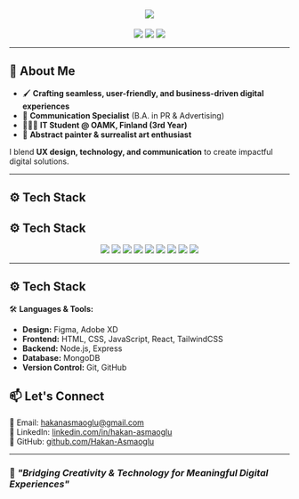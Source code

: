 <h1 align="center">
  <img src="https://readme-typing-svg.herokuapp.com?font=Fira+Code&duration=2000&color=F75C7E&center=true&vCenter=true&width=500&height=50&lines=Welcome+to+My+Profile!+👋" />
</h1>

<p align="center">
  <img src="https://img.shields.io/badge/UX%30Designer-%E2%9C%94%EF%B8%8F-black?style=flat-square" />
  <img src="https://img.shields.io/badge/IT%20Student-%E2%9C%94%EF%B8%8F-black?style=flat-square" />
  <img src="https://img.shields.io/badge/Abstract%20Painter-%E2%9C%94%EF%B8%8F-black?style=flat-square" />
</p>

---

## 🎨 **About Me**

- 🖌 **Crafting seamless, user-friendly, and business-driven digital experiences**  
- 💬 **Communication Specialist** (B.A. in PR & Advertising)  
- 👨🏻‍🎓 **IT Student @ OAMK, Finland (3rd Year)**  
- 🎨 **Abstract painter & surrealist art enthusiast**  

I blend **UX design, technology, and communication** to create impactful digital solutions.

---

## ⚙️ **Tech Stack**

## ⚙️ **Tech Stack**

<p align="center">
  <img src="https://img.shields.io/badge/Figma-%23F24E1E.svg?style=for-the-badge&logo=figma&logoColor=white" />
  <img src="https://img.shields.io/badge/HTML5-%23E34F26.svg?style=for-the-badge&logo=html5&logoColor=white" />
  <img src="https://img.shields.io/badge/CSS3-%231572B6.svg?style=for-the-badge&logo=css3&logoColor=white" />
  <img src="https://img.shields.io/badge/JavaScript-%23F7DF1E.svg?style=for-the-badge&logo=javascript&logoColor=black" />
  <img src="https://img.shields.io/badge/React-%2361DAFB.svg?style=for-the-badge&logo=react&logoColor=black" />
  <img src="https://img.shields.io/badge/TailwindCSS-%2306B6D4.svg?style=for-the-badge&logo=tailwindcss&logoColor=white" />
  <img src="https://img.shields.io/badge/Node.js-%23339933.svg?style=for-the-badge&logo=node.js&logoColor=white" />
  <img src="https://img.shields.io/badge/MongoDB-%2347A248.svg?style=for-the-badge&logo=mongodb&logoColor=white" />
  <img src="https://img.shields.io/badge/Git-%23F05032.svg?style=for-the-badge&logo=git&logoColor=white" />
</p>

---

## ⚙️ **Tech Stack**
🛠 **Languages & Tools:**  
- **Design:** Figma, Adobe XD  
- **Frontend:** HTML, CSS, JavaScript, React, TailwindCSS  
- **Backend:** Node.js, Express  
- **Database:** MongoDB  
- **Version Control:** Git, GitHub  

## 📫 **Let's Connect**

📧 Email: [hakanasmaoglu@gmail.com](mailto:hakanasmaoglu@gmail.com)  
🔗 LinkedIn: [linkedin.com/in/hakan-asmaoglu](https://www.linkedin.com/in/hakan-asmaoglu)  
🐙 GitHub: [github.com/Hakan-Asmaoglu](https://github.com/Hakan-Asmaoglu)  

---

### 🚀 *"Bridging Creativity & Technology for Meaningful Digital Experiences"*  
